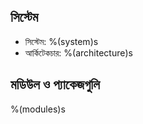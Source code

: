 ## সিস্টেম

- সিস্টেম: %(system)s
- আর্কিটেকচার: %(architecture)s

## মডিউল ও প্যাকেজগুলি

%(modules)s